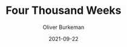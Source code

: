 ---
title: Four Thousand Weeks
book: four-thousand-weeks
author: Oliver Burkeman
kindle: true
spoilers: false
date: 2021-09-22
bookshop_id: 9780374159122
---